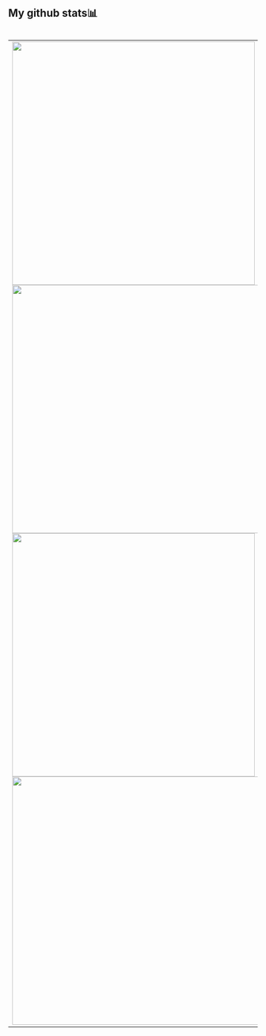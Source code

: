 <h2>My github stats📊</h2>
<table style="border: none;">
<table>
    <tr>
        <td>
            <img style="width: 490px;" class="output" src="https://github-readme-stats.vercel.app/api?username=Ominousity&theme=tokyonight&show_icons=true&hide_border=true&count_private=true">
            <img style="width: 500px;" class="output" src="https://github-readme-stats.vercel.app/api?username=Ominousity&theme=tokyonight&show_icons=true&hide_border=true&count_private=true">
            <br>
            <img style="width: 490px;" class="output" src="https://github-readme-streak-stats.herokuapp.com/?user=JensIssa&theme=tokyonight&hide_border=true">
            <img style="width: 500px;" class="output" src="https://github-readme-streak-stats.herokuapp.com/?user=JensIssa&theme=tokyonight&hide_border=true">
        </td>
        <td>
            <img style="height: 410px;" class="output" src="https://github-readme-stats.vercel.app/api/top-langs/?username=Ominousity&langs_count=8&theme=tokyonight&hide_border=true">
